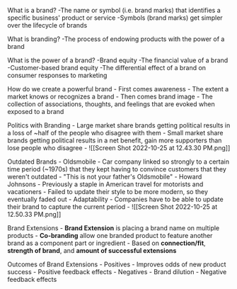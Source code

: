 What is a brand?
	-The name or symbol (i.e. brand marks) that identifies a specific business' product or service
	-Symbols (brand marks) get simpler over the lifecycle of brands

What is branding?
	-The process of endowing products with the power of a brand

What is the power of a brand?
	-Brand equity
		-The financial value of a brand
	-Customer-based brand equity
		-The differential effect of a brand on consumer responses to marketing

How do we create a powerful brand
	- First comes awareness
		- The extent a market knows or recognizes a brand
	- Then comes brand image
		- The collection of associations, thoughts, and feelings that are evoked when exposed to a brand 

Politics with Branding
	- Large market share brands getting political results in a loss of ~half of the people who disagree with them
	- Small market share brands getting political results in a net benefit, gain more supporters than lose people who disagree
	- ![[Screen Shot 2022-10-25 at 12.43.30 PM.png]]

Outdated Brands
	- Oldsmobile
		- Car company linked so strongly to a certain time period (~1970s) that they kept having to convince customers that they weren't outdated
		- "This is not your father's Oldsmobile"
	- Howard Johnsons
		- Previously a staple in American travel for motorists and vacationers
		- Failed to update their style to be more modern, so they eventually faded out
	- Adaptability
		- Companies have to be able to update their brand to capture the current period
	- ![[Screen Shot 2022-10-25 at 12.50.33 PM.png]]

Brand Extensions
	- **Brand Extension** is placing a brand name on multiple products
	- **Co-branding** allow one branded product to feature another brand as a component part or ingredient
	- Based on **connection/fit**, **strength of brand**, and **amount of successful extensions**

Outcomes of Brand Extensions
	- Positives
		- Improves odds of new product success
		- Positive feedback effects
	- Negatives
		- Brand dilution
		- Negative feedback effects

